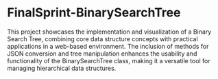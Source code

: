 # FinalSprint-BinarySearchTree

This project showcases the implementation and visualization of a Binary Search Tree, combining core data structure concepts with practical applications in a web-based environment. The inclusion of methods for JSON conversion and tree manipulation enhances the usability and functionality of the BinarySearchTree class, making it a versatile tool for managing hierarchical data structures.
